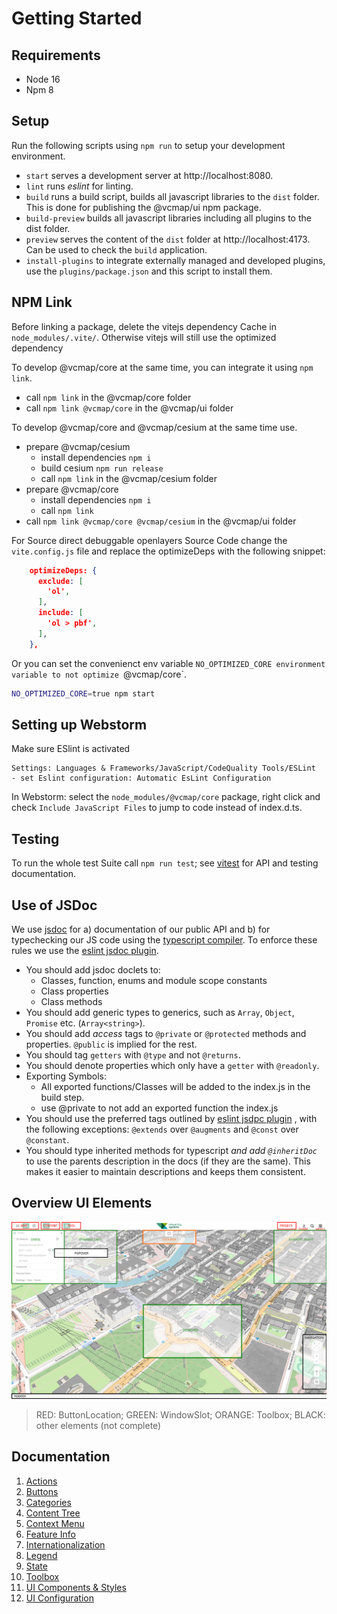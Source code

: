 # Getting Started

## Requirements
- Node 16
- Npm 8

## Setup
Run the following scripts using `npm run` to setup your development environment.
- `start` serves a development server at http://localhost:8080.
- `lint` runs _eslint_ for linting.
- `build` runs a build script, builds all javascript libraries to the `dist` folder. This is done for publishing the 
@vcmap/ui npm package.
- `build-preview` builds all javascript libraries including all plugins to the dist folder.
- `preview` serves the content of the `dist` folder at http://localhost:4173. Can be used to check the `build` application.
- `install-plugins` to integrate externally managed and developed plugins, use the `plugins/package.json` and this script to 
install them. 

## NPM Link

Before linking a package, delete the vitejs dependency Cache in `node_modules/.vite/`. Otherwise vitejs will still use 
the optimized dependency

To develop @vcmap/core at the same time, you can integrate it using `npm link`.
- call `npm link` in the @vcmap/core folder
- call `npm link @vcmap/core` in the @vcmap/ui folder

To develop @vcmap/core and @vcmap/cesium at the same time use.
- prepare @vcmap/cesium 
  - install dependencies `npm i`
  - build cesium `npm run release`
  - call `npm link` in the @vcmap/cesium folder
- prepare @vcmap/core
  - install dependencies `npm i`
  - call `npm link`
- call `npm link @vcmap/core @vcmap/cesium` in the @vcmap/ui folder

For Source direct debuggable openlayers Source Code change the `vite.config.js` file and replace the optimizeDeps with the 
following snippet:
```json
    optimizeDeps: {
      exclude: [
        'ol',
      ],
      include: [
        'ol > pbf',
      ],
    },
```
Or you can set the convenienct env variable `NO_OPTIMIZED_CORE environment variable to not
optimize `@vcmap/core`.
```bash
NO_OPTIMIZED_CORE=true npm start
```

## Setting up Webstorm
Make sure ESlint is activated
```
Settings: Languages & Frameworks/JavaScript/CodeQuality Tools/ESLint
- set Eslint configuration: Automatic EsLint Configuration
```
In Webstorm: select the `node_modules/@vcmap/core` package, right click and check `Include JavaScript Files` to jump
to code instead of index.d.ts.

## Testing
To run the whole test Suite call `npm run test`; see [vitest](https://vitest.dev/) for API and testing documentation.

## Use of JSDoc
We use [jsdoc](https://jsdoc.app/) for a) documentation of our public API and b) for typechecking our
JS code using the [typescript compiler](https://www.typescriptlang.org/docs/handbook/type-checking-javascript-files.html).
To enforce these rules we use the [eslint jsdoc plugin](https://github.com/gajus/eslint-plugin-jsdoc#readme).
- You should add jsdoc doclets to:
    - Classes, function, enums and module scope constants
    - Class properties
    - Class methods
- You should add generic types to generics, such as `Array`, `Object`, `Promise` etc. (`Array<string>`).
- You should add _access_ tags to `@private` or `@protected` methods and properties. `@public` is implied
  for the rest.
- You should tag `getters` with `@type` and not `@returns`.
- You should denote properties which only have a `getter` with `@readonly`.
- Exporting Symbols:
  - All exported functions/Classes will be added to the index.js in the build step.
  - use @private to not add an exported function the index.js
- You should use the preferred tags outlined by [eslint jsdpc plugin](https://github.com/gajus/eslint-plugin-jsdoc#default-preferred-aliases)
  , with the following exceptions: `@extends` over `@augments` and `@const` over `@constant`.
- You should type inherited methods for typescript _and add `@inheritDoc`_ to use the
  parents description in the docs (if they are the same). This makes it easier to maintain descriptions
  and keeps them consistent.

## Overview UI Elements
![UI Elements Overview](UI_OVERVIEW.svg)

> RED: ButtonLocation;
> GREEN: WindowSlot;
> ORANGE: Toolbox;
> BLACK: other elements (not complete)

## Documentation

1. [Actions](ACTIONS.md)
2. [Buttons](BUTTONS.md)
3. [Categories](CATEGORIES.md)
4. [Content Tree](CONTENT_TREE.md)
5. [Context Menu](CONTEXT_MENU.md)
6. [Feature Info](FEATURE_INFO.md)
7. [Internationalization](INTERNATIONALIZATION.md)
8. [Legend](LEGEND.md)
9. [State](STATE.md)
10. [Toolbox](TOOLBOX.md)
11. [UI Components & Styles](UI_COMPONENTS_STYLES.md)
12. [UI Configuration](UI_CONFIG.md)
